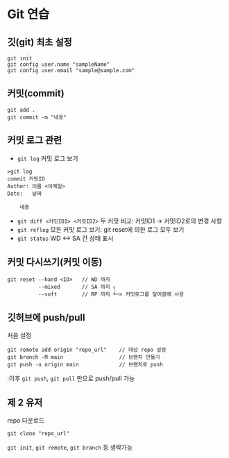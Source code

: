 # Git 연습

## 깃(git) 최초 설정
```
git init
git config user.name "sampleName"
git config user.email "sample@sample.com"
```

## 커밋(commit)
```
git add .
git commit -m "내용"
```

## 커밋 로그 관련

- `git log` 커밋 로그 보기
```
>git log
commit 커밋ID
Author: 이름 <이메일>
Date:   날짜

    내용
```
- `git diff <커밋ID1> <커밋ID2>` 두 커밋 비교: 커밋ID1 -> 커밋ID2로의 변경 사항
- `git reflog` 모든 커밋 로그 보기: git reset에 의한 로그 모두 보기
- `git status` WD <-> SA 간 상태 표시

## 커밋 다시쓰기(커밋 이동)
```
git reset --hard <ID>   // WD 까지
          --mixed       // SA 까지 ┐
          --soft        // RP 까지 ┴─> 커밋로그를 덮어쓸때 사용
```

## 깃허브에 push/pull
처음 설정
```
git remote add origin "repo_url"    // 대상 repo 설정
git branch -M main                  // 브랜치 만들기
git push -u origin main             // 브랜치로 push
```
:이후 `git push`, `git pull` 만으로 push/pull 가능


## 제 2 유저
repo 다운로드
```
git clone "repo_url"
```
`git init`, `git remote`, `git branch` 등 생략가능
